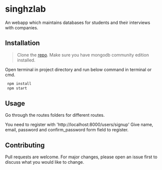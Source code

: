 # singhzlab

An webapp which maintains databases for students and their interviews with companies.

## Installation

> Clone the [repo](https://github.com/rockingatgithub/singhzlab).
> Make sure you have mongodb community edition installed.

Open terminal in project directory and run below command in terminal or cmd.

```bash
 npm install
 npm start
```

## Usage

Go through the routes folders for different routes.

You need to register with 'http://localhost:8000/users/signup'
Give name, email, password and confirm_password form field to register.

## Contributing

Pull requests are welcome. For major changes, please open an issue first to discuss what you would like to change.
